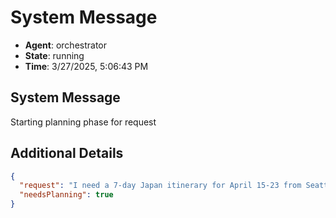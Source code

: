 # System Message

- **Agent**: orchestrator
- **State**: running
- **Time**: 3/27/2025, 5:06:43 PM

## System Message

Starting planning phase for request

## Additional Details

```json
{
  "request": "I need a 7-day Japan itinerary for April 15-23 from Seattle, with a $2500-5000 budget for my fiancée and me. We love historical sites, hidden gems, and Japanese culture (kendo, tea ceremonies, Zen meditation). We want to see Nara's deer and explore cities on foot. I plan to propose during this trip and need a special location recommendation. Please provide a detailed itinerary and a simple HTML travel handbook with maps, attraction descriptions, essential Japanese phrases, and travel tips we can reference throughout our journey.",
  "needsPlanning": true
}
```

